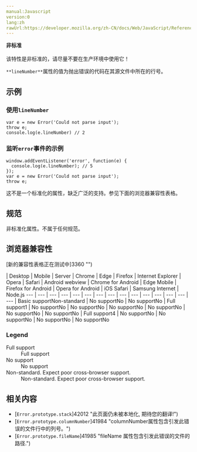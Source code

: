 ```yaml
---
manual:Javascript
version:0
lang:zh
rawUrl:https://developer.mozilla.org/zh-CN/docs/Web/JavaScript/Reference/Global_Objects/Error/lineNumber
---
```






**非标准**<br></br>该特性是非标准的，请尽量不要在生产环境中使用它！





`**lineNumber**`属性的值为抛出错误的代码在其源文件中所在的行号。


## 示例<a name="示例"></a>

### 使用`lineNumber`<a name="使用_lineNumber"></a>

```
var e = new Error('Could not parse input');
throw e;
console.log(e.lineNumber) // 2
```

### 监听`error`事件的示例<a name="监听_error_事件的示例"></a>

```
window.addEventListener('error', function(e) {
  console.log(e.lineNumber); // 5
});
var e = new Error('Could not parse input');
throw e;
```


这不是一个标准化的属性，缺乏广泛的支持。参见下面的浏览器兼容性表格。


## 规范<a name="规范"></a>


非标准化属性。不属于任何规范。


## 浏览器兼容性<a name="浏览器兼容性"></a>
[新的兼容性表格正在测试中<i></i>]3360 "")

 | <abbr>Desktop<i></i></abbr> | <abbr>Mobile<i></i></abbr> | <abbr>Server<i></i></abbr> 
 | <abbr>Chrome<i></i></abbr> | <abbr>Edge<i></i></abbr> | <abbr>Firefox<i></i></abbr> | <abbr>Internet Explorer<i></i></abbr> | <abbr>Opera<i></i></abbr> | <abbr>Safari<i></i></abbr> | <abbr>Android webview<i></i></abbr> | <abbr>Chrome for Android<i></i></abbr> | <abbr>Edge Mobile<i></i></abbr> | <abbr>Firefox for Android<i></i></abbr> | <abbr>Opera for Android<i></i></abbr> | <abbr>iOS Safari<i></i></abbr> | <abbr>Samsung Internet<i></i></abbr> | <abbr>Node.js<i></i></abbr> 
 ---  |  ---  |  ---  |  ---  |  ---  |  ---  |  ---  |  ---  |  ---  |  ---  |  ---  |  ---  |  ---  |  ---  |  ---  | 
Basic support<abbr>Non-standard<i></i></abbr> | <abbr>No support</abbr>No | <abbr>No support</abbr>No | <abbr>Full support</abbr>1 | <abbr>No support</abbr>No | <abbr>No support</abbr>No | <abbr>No support</abbr>No | <abbr>No support</abbr>No | <abbr>No support</abbr>No | <abbr>No support</abbr>No | <abbr>Full support</abbr>4 | <abbr>No support</abbr>No | <abbr>No support</abbr>No | <abbr>No support</abbr>No | <abbr>No support</abbr>No 


### Legend<a name="Legend"></a>
<dl><dt id=''><abbr>Full support</abbr></dt><dd>Full support</dd><dt id=''><abbr>No support</abbr></dt><dd>No support</dd><dt id=''><abbr>Non-standard. Expect poor cross-browser support.<i></i></abbr></dt><dd>Non-standard. Expect poor cross-browser support.</dd></dl>



## 相关内容<a name="相关内容"></a>

* [`Error.prototype.stack`]42012 "此页面仍未被本地化, 期待您的翻译!")<i></i>
* [`Error.prototype.columnNumber`]41984 "columnNumber属性包含引发此错误的文件行中的列号。")<i></i>
* [`Error.prototype.fileName`]41985 "fileName 属性包含引发此错误的文件的路径.")<i></i>



